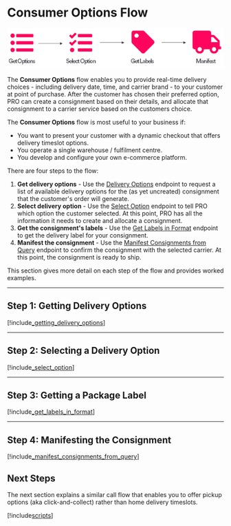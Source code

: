 # Consumer Options Flow

<p>
   <a href="../../images/Flow2.png" target="_blank" >
      <img src="../../images/Flow2.png" class="noborder"/>
   </a>
</p>

The **Consumer Options** flow enables you to provide real-time delivery choices - including delivery date, time, and carrier brand - to your customer at point of purchase. After the customer has chosen their preferred option, PRO can create a consignment based on their details, and allocate that consignment to a carrier service based on the customers choice.

The **Consumer Options** flow is most useful to your business if:

* You want to present your customer with a dynamic checkout that offers delivery timeslot options.
* You operate a single warehouse / fulfilment centre.
* You develop and configure your own e-commerce platform.

There are four steps to the flow:

1. **Get delivery options** - Use the [Delivery Options](https://docs.electioapp.com/#/api/DeliveryOptions) endpoint to request a list of available delivery options for the (as yet uncreated) consignment that the customer's order will generate.
2. **Select delivery option** - Use the [Select Option](https://docs.electioapp.com/#/api/SelectOption) endpoint to tell PRO which option the customer selected. At this point, PRO has all the information it needs to create and allocate a consignment.
3. **Get the consignment's labels** - Use the [Get Labels in Format](https://docs.electioapp.com/#/api/GetLabelsinFormat) endpoint to get the delivery label for your consignment.
4. **Manifest the consignment** - Use the [Manifest Consignments from Query](https://docs.electioapp.com/#/api/ManifestConsignmentsFromQuery) endpoint to confirm the consignment with the selected carrier. At this point, the consignment is ready to ship.

This section gives more detail on each step of the flow and provides worked examples. 

---

## Step 1: Getting Delivery Options

[!include[_getting_delivery_options](../includes/_getting_delivery_options.md)]

---

## Step 2: Selecting a Delivery Option

[!include[_select_option](../includes/_select_option.md)]

---

## Step 3: Getting a Package Label

[!include[_get_labels_in_format](../includes/_get_labels_in_format.md)]

---

## Step 4: Manifesting the Consignment

[!include[_manifest_consignments_from_query](../includes/_manifest_consignments_from_query.md)]

## Next Steps

The next section explains a similar call flow that enables you to offer pickup options (aka click-and-collect) rather than home delivery timeslots.

[!include[scripts](../includes/scripts.md)]